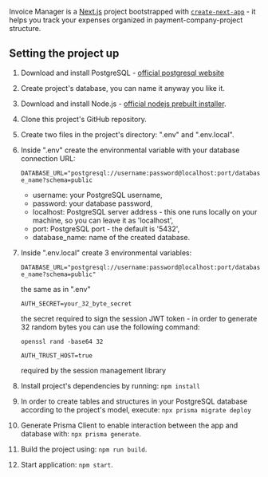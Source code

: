 Invoice Manager is a [Next.js](https://nextjs.org/) project bootstrapped with [`create-next-app`](https://github.com/vercel/next.js/tree/canary/packages/create-next-app) - it helps you track your expenses organized in payment-company-project structure.

## Setting the project up

1. Download and install PostgreSQL - [official postgresql website](https://www.postgresql.org/download/)

2. Create project's database, you can name it anyway you like it.

3. Download and install Node.js - [official nodejs prebuilt installer](https://nodejs.org/en/download/prebuilt-installer).

4. Clone this project's GitHub repository.

5. Create two files in the project's directory: ".env" and ".env.local".

6. Inside ".env" create the environmental variable with your database connection URL:

   `DATABASE_URL="postgresql://username:password@localhost:port/database_name?schema=public`

   - username: your PostgreSQL username,
   - password: your database password,
   - localhost: PostgreSQL server address - this one runs locally on your machine, so you can leave it as 'localhost',
   - port: PostgreSQL port - the default is '5432',
   - database_name: name of the created database.

7. Inside ".env.local" create 3 environmental variables:

   `DATABASE_URL="postgresql://username:password@localhost:port/database_name?schema=public"`

   the same as in ".env"

   `AUTH_SECRET=your_32_byte_secret`

   the secret required to sign the session JWT token - in order to generate 32 random bytes you can use the following command:

   `openssl rand -base64 32`

   `AUTH_TRUST_HOST=true`

   required by the session management library

8. Install project's dependencies by running:
   `npm install`

9. In order to create tables and structures in your PostgreSQL database according to the project's model, execute:
   `npx prisma migrate deploy`

10. Generate Prisma Client to enable interaction between the app and database with:
    `npx prisma generate`.

11. Build the project using:
    `npm run build`.

12. Start application:
    `npm start`.
